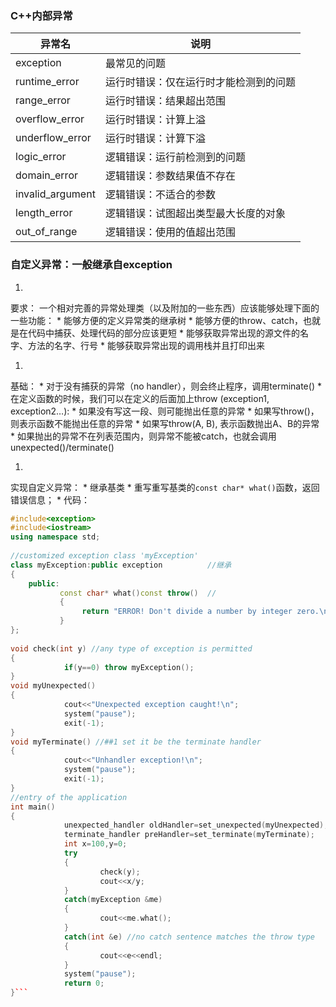 ### C++内部异常
| 异常名 | 说明 |
| -- | -- |
| exception | 最常见的问题 |
| runtime_error | 运行时错误：仅在运行时才能检测到的问题 |
| range_error | 运行时错误：结果超出范围 |
| overflow_error | 运行时错误：计算上溢 |
| underflow_error | 运行时错误：计算下溢 |
| logic_error | 逻辑错误：运行前检测到的问题 |
| domain_error | 逻辑错误：参数结果值不存在 |
| invalid_argument | 逻辑错误：不适合的参数 |
| length_error | 逻辑错误：试图超出类型最大长度的对象 |
| out_of_range | 逻辑错误：使用的值超出范围 |


### 自定义异常：一般继承自exception

1. 
要求：
一个相对完善的异常处理类（以及附加的一些东西）应该能够处理下面的一些功能：
    * 
能够方便的定义异常类的继承树
    * 
 能够方便的throw、catch，也就是在代码中捕获、处理代码的部分应该更短
    * 
能够获取异常出现的源文件的名字、方法的名字、行号
    * 
能够获取异常出现的调用栈并且打印出来

1. 
基础：
    * 
对于没有捕获的异常（no handler），则会终止程序，调用terminate()
    * 
在定义函数的时候，我们可以在定义的后面加上throw (exception1, exception2…):
        * 
如果没有写这一段、则可能抛出任意的异常
        * 
如果写throw()，则表示函数不能抛出任意的异常
        * 
如果写throw(A, B), 表示函数抛出A、B的异常
    * 
如果抛出的异常不在列表范围内，则异常不能被catch，也就会调用unexpected()/terminate()

1. 
实现自定义异常：
    * 
继承基类
    * 
重写重写基类的```const char* what()```函数，返回错误信息；
    * 
代码：
```C++
#include<exception>    
#include<iostream>    
using namespace std;    
　
//customized exception class 'myException'    
class myException:public exception          //继承
{    
    public:    
           const char* what()const throw()  //
           {    
                return "ERROR! Don't divide a number by integer zero.\n";    
           }        
};    
　
void check(int y) //any type of exception is permitted    
{    
            if(y==0) throw myException();    
}    
void myUnexpected()    
{    
            cout<<"Unexpected exception caught!\n";    
            system("pause");    
            exit(-1);    
}    
void myTerminate() //##1 set it be the terminate handler    
{    
            cout<<"Unhandler exception!\n";    
            system("pause");    
            exit(-1);    
}    
//entry of the application    
int main()    
{    
            unexpected_handler oldHandler=set_unexpected(myUnexpected);    
            terminate_handler preHandler=set_terminate(myTerminate);    
            int x=100,y=0;    
            try    
            {    
                    check(y);    
                    cout<<x/y;    
            }    
            catch(myException &me)
            {
                    cout<<me.what();
            }
            catch(int &e) //no catch sentence matches the throw type    
            {    
                    cout<<e<<endl;    
            }    
            system("pause");    
            return 0;    
}```